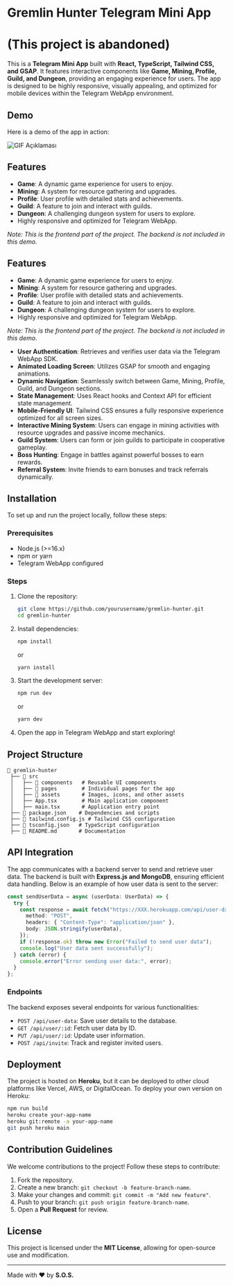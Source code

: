 # Gremlin Hunter Telegram Mini App 
# (This project is abandoned)

This is a **Telegram Mini App** built with **React, TypeScript, Tailwind CSS, and GSAP**. It features interactive components like **Game, Mining, Profile, Guild, and Dungeon**, providing an engaging experience for users. The app is designed to be highly responsive, visually appealing, and optimized for mobile devices within the Telegram WebApp environment.

## Demo

Here is a demo of the app in action:

![GIF Açıklaması](https://github.com/sixtyonestorm/grmfront/blob/master/0207.gif)

## Features

- **Game**: A dynamic game experience for users to enjoy.
- **Mining**: A system for resource gathering and upgrades.
- **Profile**: User profile with detailed stats and achievements.
- **Guild**: A feature to join and interact with guilds.
- **Dungeon**: A challenging dungeon system for users to explore.
- Highly responsive and optimized for Telegram WebApp.

*Note: This is the frontend part of the project. The backend is not included in this demo.*

## Features

- **Game**: A dynamic game experience for users to enjoy.
- **Mining**: A system for resource gathering and upgrades.
- **Profile**: User profile with detailed stats and achievements.
- **Guild**: A feature to join and interact with guilds.
- **Dungeon**: A challenging dungeon system for users to explore.
- Highly responsive and optimized for Telegram WebApp.

*Note: This is the frontend part of the project. The backend is not included in this demo.*

- **User Authentication**: Retrieves and verifies user data via the Telegram WebApp SDK.
- **Animated Loading Screen**: Utilizes GSAP for smooth and engaging animations.
- **Dynamic Navigation**: Seamlessly switch between Game, Mining, Profile, Guild, and Dungeon sections.
- **State Management**: Uses React hooks and Context API for efficient state management.
- **Mobile-Friendly UI**: Tailwind CSS ensures a fully responsive experience optimized for all screen sizes.
- **Interactive Mining System**: Users can engage in mining activities with resource upgrades and passive income mechanics.
- **Guild System**: Users can form or join guilds to participate in cooperative gameplay.
- **Boss Hunting**: Engage in battles against powerful bosses to earn rewards.
- **Referral System**: Invite friends to earn bonuses and track referrals dynamically.

## Installation

To set up and run the project locally, follow these steps:

### Prerequisites

- Node.js (>=16.x)
- npm or yarn
- Telegram WebApp configured

### Steps

1. Clone the repository:
   ```sh
   git clone https://github.com/yourusername/gremlin-hunter.git
   cd gremlin-hunter
   ```
2. Install dependencies:
   ```sh
   npm install
   ```
   or
   ```sh
   yarn install
   ```
3. Start the development server:
   ```sh
   npm run dev
   ```
   or
   ```sh
   yarn dev
   ```
4. Open the app in Telegram WebApp and start exploring!

## Project Structure

```
📂 gremlin-hunter
 ├── 📁 src
 │   ├── 📁 components   # Reusable UI components
 │   ├── 📁 pages        # Individual pages for the app
 │   ├── 📁 assets       # Images, icons, and other assets
 │   ├── App.tsx        # Main application component
 │   ├── main.tsx       # Application entry point
 ├── 📄 package.json    # Dependencies and scripts
 ├── 📄 tailwind.config.js # Tailwind CSS configuration
 ├── 📄 tsconfig.json   # TypeScript configuration
 ├── 📄 README.md       # Documentation
```

## API Integration

The app communicates with a backend server to send and retrieve user data. The backend is built with **Express.js and MongoDB**, ensuring efficient data handling. Below is an example of how user data is sent to the server:

```ts
const sendUserData = async (userData: UserData) => {
  try {
    const response = await fetch("https://XXX.herokuapp.com/api/user-data", {
      method: "POST",
      headers: { "Content-Type": "application/json" },
      body: JSON.stringify(userData),
    });
    if (!response.ok) throw new Error("Failed to send user data");
    console.log("User data sent successfully");
  } catch (error) {
    console.error("Error sending user data:", error);
  }
};
```

### Endpoints

The backend exposes several endpoints for various functionalities:

- `POST /api/user-data`: Save user details to the database.
- `GET /api/user/:id`: Fetch user data by ID.
- `PUT /api/user/:id`: Update user information.
- `POST /api/invite`: Track and register invited users.

## Deployment

The project is hosted on **Heroku**, but it can be deployed to other cloud platforms like Vercel, AWS, or DigitalOcean. To deploy your own version on Heroku:

```sh
npm run build
heroku create your-app-name
heroku git:remote -a your-app-name
git push heroku main
```

## Contribution Guidelines

We welcome contributions to the project! Follow these steps to contribute:

1. Fork the repository.
2. Create a new branch: `git checkout -b feature-branch-name`.
3. Make your changes and commit: `git commit -m "Add new feature"`.
4. Push to your branch: `git push origin feature-branch-name`.
5. Open a **Pull Request** for review.

## License

This project is licensed under the **MIT License**, allowing for open-source use and modification.

---

Made with ❤️ by **S.O.S.**

